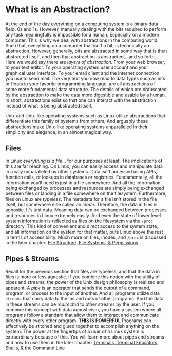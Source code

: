 # What is an Abstraction?

At the end of the day everything on a computing system is a binary data field. 0s and 1s. However,  manually dealing with the bits required to perform any task meaningfully is impossible for a human. Especially on a modern computer. This is why we deal with abstractions in the computing world. Such that, everything on a computer that isn't a bit, is technically an abstraction. However, generally, bits are abstracted in some way that is then abstracted itself, and then that abstraction is abstracted... and so forth. Here we would say there are *layers of abstraction*. From your web browser, to your text editor. To your operating system user account and your graphical user interface. To your email client and the internet connection you use to send mail. The very text you now read to data types such as ints or floats in your favorite programming language. are all abstractions of some more fundamental data structure. The details of which are obfuscated by the abstraction to make the data more digestible and usable by a human. In short, abstractions exist so that one can interact with the abstraction instead of what is being abstracted itself.

Unix and Unix-like operating systems such as Linux utilize abstractions that differentiate this family of systems from others, And arguably these abstractions make Unix-like operating systems unparalleled in their simplicity and elegance, in an almost magical way.

## Files
In Linux *everything is a file*... for our purposes at least. The implications of this are far reaching. On Linux, you can easily access and manipulate data in a way unparalleled by other systems. Data isn't accessed using APIs, function calls, or lookups in databases or registries. Fundamentally, all the information you'll need is just in a file somewhere. And all the information being exchanged by processes and resources are simply being exchanged between files or landing in a file somewhere on the filesystem. Furthermore, files on Linux are *typeless*. The metadata for a file isn't stored in the file itself, but somewhere else called an *inode*. Therefore, the data in files is agnostic. It's just data. Meaning data can be exchanged between processes and resources in Linux extremely easily. And even the state of lower level system information is reflected as files on the filesystem via the `/proc` directory. This kind of convenient and direct access to the system state, and all information on the system for that matter, puts Linux above the rest in terms of accessibility. Much more on files, inodes, and `/proc` is discussed in the later chapter: [File Structure, File Systems, & Permissions
]()

## Pipes & Streams
Recall for the previous section that files are typeless, and that the data in files is more or less agnostic. If you combine this notion with the utility of pipes and streams, the power of the Unix design philosophy is realized and apparent. A *pipe* is an operator that sends the output of a command, program, or process to the input of another. And all programs utilize data `streams` that carry data to the ins and outs of other programs. And the data in these streams can be *redirected* to other streams by the user. If you combine this concept with data agnosticism, you have a system where all programs follow a standard that allow them to interact and communicate directly with every other program. **THIS IS POWERFUL** Programs can effectively be stitched and glued together to accomplish anything on the system. The power at the fingertips of a user of a Linux system is extraordinary because of this. You will learn more about pipes and streams and how to use them in the later chapter: [Terminals, Terminal Emulators, Shells, & the Command Line](./../term/README.md)
